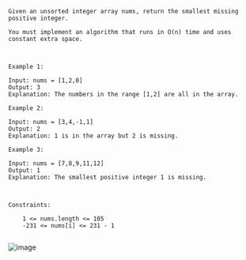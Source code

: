 ```
Given an unsorted integer array nums, return the smallest missing positive integer.

You must implement an algorithm that runs in O(n) time and uses constant extra space.

 

Example 1:

Input: nums = [1,2,0]
Output: 3
Explanation: The numbers in the range [1,2] are all in the array.

Example 2:

Input: nums = [3,4,-1,1]
Output: 2
Explanation: 1 is in the array but 2 is missing.

Example 3:

Input: nums = [7,8,9,11,12]
Output: 1
Explanation: The smallest positive integer 1 is missing.

 

Constraints:

    1 <= nums.length <= 105
    -231 <= nums[i] <= 231 - 1


```
![image](https://user-images.githubusercontent.com/84540554/194679721-e64fa7a4-3144-4007-a7f9-2c4c2d367daf.png)
